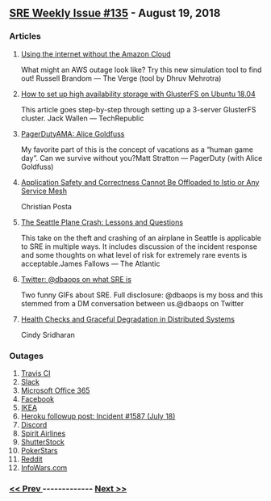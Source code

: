 ## [SRE Weekly Issue #135](https://sreweekly.com/sre-weekly-issue-135/) - August 19, 2018
### Articles

1. [Using the internet without the Amazon Cloud](https://www.theverge.com/2018/7/28/17622792/plugin-use-the-internet-without-the-amazon-cloud)

    What might an AWS outage look like? Try this new simulation tool to find out! Russell Brandom — The Verge (tool by Dhruv Mehrotra)
1. [How to set up high availability storage with GlusterFS on Ubuntu 18.04](https://www.techrepublic.com/article/how-to-set-up-high-availability-storage-with-glusterfs-on-ubuntu-18-04/)

    This article goes step-by-step through setting up a 3-server GlusterFS cluster. Jack Wallen — TechRepublic
1. [PagerDutyAMA: Alice Goldfuss](https://www.pagerduty.com/blog/pagerdutyama-alice-goldfuss/)

    My favorite part of this is the concept of vacations as a “human game day”. Can we survive without you?Matt Stratton — PagerDuty (with Alice Goldfuss)
1. [Application Safety and Correctness Cannot Be Offloaded to Istio or Any Service Mesh](http://blog.christianposta.com/microservices/application-safety-and-correctness-cannot-be-offloaded-to-istio-or-any-service-mesh/)

    Christian Posta
1. [ The Seattle Plane Crash: Lessons and Questions](https://www.theatlantic.com/national/archive/2018/08/the-lessons-of-the-seattle-plane-crash/567359/)

    This take on the theft and crashing of an airplane in Seattle is applicable to SRE in multiple ways. It includes discussion of the incident response and some thoughts on what level of risk for extremely rare events is acceptable.James Fallows — The Atlantic
1. [Twitter: @dbaops on what SRE is](https://twitter.com/dbaops/status/1029470547405561856)

    Two funny GIFs about SRE. Full disclosure: @dbaops is my boss and this stemmed from a DM conversation between us.@dbaops on Twitter
1. [Health Checks and Graceful Degradation in Distributed Systems](https://medium.com/@copyconstruct/health-checks-in-distributed-systems-aa8a0e8c1672)

    Cindy Sridharan
### Outages

1. [Travis CI ](https://www.traviscistatus.com/incidents/ct7q3r1d21qb)
1. [Slack](https://status.slack.com/2018-08-16)
1. [Microsoft Office 365](https://www.mediapost.com/publications/article/323783/microsoft-says-weve-fixed-office-365-outage-issu.html)
1. [Facebook](https://www.newsweek.com/facebook-down-not-working-loading-mobile-desktop-1078529)
1. [IKEA](https://internetretailing.net/themes/themes/ikea-website-outage-exposes-it-dangers---but-how-can-retailers-prepare-for-unwanted-downtime-18260)
1. [Heroku followup post: Incident #1587 (July 18)](https://status.heroku.com/incidents/1587)
1. [Discord](https://discord.statuspage.io/incidents/pb5xcrk99x28)
1. [Spirit Airlines](https://miami.cbslocal.com/2018/08/14/spirit-airlines-experiences-network-outage/)
1. [ShutterStock](https://thenextweb.com/photography/2018/08/13/its-not-just-you-shutterstock-has-been-up-and-down-for-the-last-day/)
1. [PokerStars](https://pokerfuse.com/news/poker-room-news/29962-pokerstars-suffers-global-outage-during-wave-industry-ddos/)
1. [Reddit](https://reddit.statuspage.io/incidents/ysbr3dq5rgh4)
1. [InfoWars.com](https://heavy.com/news/2018/08/infowars-down/)

### [ << Prev ](sreweekly-134.md) ------------- [ Next >> ](sreweekly-136.md)
